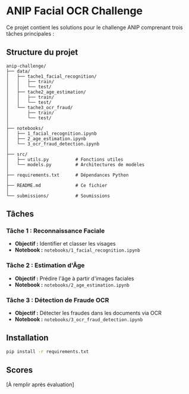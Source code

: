 # ANIP Facial OCR Challenge

Ce projet contient les solutions pour le challenge ANIP comprenant trois tâches principales :

## Structure du projet

```
anip-challenge/
├── data/
│   ├── tache1_facial_recognition/
│   │   ├── train/
│   │   └── test/
│   ├── tache2_age_estimation/
│   │   ├── train/
│   │   └── test/
│   └── tache3_ocr_fraud/
│       ├── train/
│       └── test/
│
├── notebooks/
│   ├── 1_facial_recognition.ipynb
│   ├── 2_age_estimation.ipynb
│   └── 3_ocr_fraud_detection.ipynb
│
├── src/
│   ├── utils.py          # Fonctions utiles
│   └── models.py         # Architectures de modèles
│
├── requirements.txt      # Dépendances Python
│
├── README.md             # Ce fichier
│
└── submissions/          # Soumissions
```

## Tâches

### Tâche 1 : Reconnaissance Faciale
- **Objectif :** Identifier et classer les visages
- **Notebook :** `notebooks/1_facial_recognition.ipynb`

### Tâche 2 : Estimation d'Âge
- **Objectif :** Prédire l'âge à partir d'images faciales
- **Notebook :** `notebooks/2_age_estimation.ipynb`

### Tâche 3 : Détection de Fraude OCR
- **Objectif :** Détecter les fraudes dans les documents via OCR
- **Notebook :** `notebooks/3_ocr_fraud_detection.ipynb`

## Installation

```bash
pip install -r requirements.txt
```

## Scores

[À remplir après évaluation]